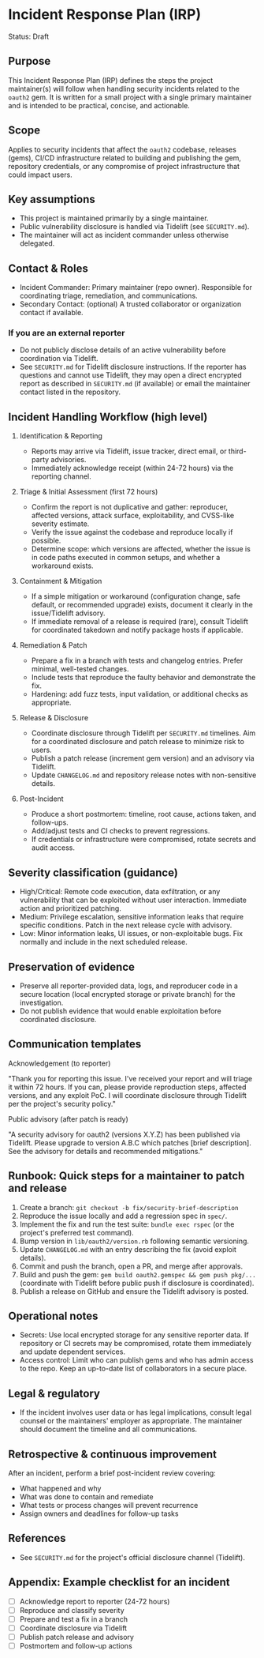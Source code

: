 # Incident Response Plan (IRP)

Status: Draft

## Purpose

This Incident Response Plan (IRP) defines the steps the project maintainer(s) will follow when handling security incidents related to the `oauth2` gem. It is written for a small project with a single primary maintainer and is intended to be practical, concise, and actionable.

## Scope

Applies to security incidents that affect the `oauth2` codebase, releases (gems), CI/CD infrastructure related to building and publishing the gem, repository credentials, or any compromise of project infrastructure that could impact users.

## Key assumptions
- This project is maintained primarily by a single maintainer.
- Public vulnerability disclosure is handled via Tidelift (see `SECURITY.md`).
- The maintainer will act as incident commander unless otherwise delegated.

## Contact & Roles

- Incident Commander: Primary maintainer (repo owner). Responsible for coordinating triage, remediation, and communications.
- Secondary Contact: (optional) A trusted collaborator or organization contact if available.

### If you are an external reporter
- Do not publicly disclose details of an active vulnerability before coordination via Tidelift.
- See `SECURITY.md` for Tidelift disclosure instructions. If the reporter has questions and cannot use Tidelift, they may open a direct encrypted report as described in `SECURITY.md` (if available) or email the maintainer contact listed in the repository.

## Incident Handling Workflow (high level)
1. Identification & Reporting
   - Reports may arrive via Tidelift, issue tracker, direct email, or third-party advisories.
   - Immediately acknowledge receipt (within 24-72 hours) via the reporting channel.

2. Triage & Initial Assessment (first 72 hours)
   - Confirm the report is not duplicative and gather: reproducer, affected versions, attack surface, exploitability, and CVSS-like severity estimate.
   - Verify the issue against the codebase and reproduce locally if possible.
   - Determine scope: which versions are affected, whether the issue is in code paths executed in common setups, and whether a workaround exists.

3. Containment & Mitigation
   - If a simple mitigation or workaround (configuration change, safe default, or recommended upgrade) exists, document it clearly in the issue/Tidelift advisory.
   - If immediate removal of a release is required (rare), consult Tidelift for coordinated takedown and notify package hosts if applicable.

4. Remediation & Patch
   - Prepare a fix in a branch with tests and changelog entries. Prefer minimal, well-tested changes.
   - Include tests that reproduce the faulty behavior and demonstrate the fix.
   - Hardening: add fuzz tests, input validation, or additional checks as appropriate.

5. Release & Disclosure
   - Coordinate disclosure through Tidelift per `SECURITY.md` timelines. Aim for a coordinated disclosure and patch release to minimize risk to users.
   - Publish a patch release (increment gem version) and an advisory via Tidelift.
   - Update `CHANGELOG.md` and repository release notes with non-sensitive details.

6. Post-Incident
   - Produce a short postmortem: timeline, root cause, actions taken, and follow-ups.
   - Add/adjust tests and CI checks to prevent regressions.
   - If credentials or infrastructure were compromised, rotate secrets and audit access.

## Severity classification (guidance)
- High/Critical: Remote code execution, data exfiltration, or any vulnerability that can be exploited without user interaction. Immediate action and prioritized patching.
- Medium: Privilege escalation, sensitive information leaks that require specific conditions. Patch in the next release cycle with advisory.
- Low: Minor information leaks, UI issues, or non-exploitable bugs. Fix normally and include in the next scheduled release.

## Preservation of evidence
- Preserve all reporter-provided data, logs, and reproducer code in a secure location (local encrypted storage or private branch) for the investigation.
- Do not publish evidence that would enable exploitation before coordinated disclosure.

## Communication templates
Acknowledgement (to reporter)

"Thank you for reporting this issue. I've received your report and will triage it within 72 hours. If you can, please provide reproduction steps, affected versions, and any exploit PoC. I will coordinate disclosure through Tidelift per the project's security policy."

Public advisory (after patch is ready)

"A security advisory for oauth2 (versions X.Y.Z) has been published via Tidelift. Please upgrade to version A.B.C which patches [brief description]. See the advisory for details and recommended mitigations."

## Runbook: Quick steps for a maintainer to patch and release
1. Create a branch: `git checkout -b fix/security-brief-description`
2. Reproduce the issue locally and add a regression spec in `spec/`.
3. Implement the fix and run the test suite: `bundle exec rspec` (or the project's preferred test command).
4. Bump version in `lib/oauth2/version.rb` following semantic versioning.
5. Update `CHANGELOG.md` with an entry describing the fix (avoid exploit details).
6. Commit and push the branch, open a PR, and merge after approvals.
7. Build and push the gem: `gem build oauth2.gemspec && gem push pkg/...` (coordinate with Tidelift before public push if disclosure is coordinated).
8. Publish a release on GitHub and ensure the Tidelift advisory is posted.

## Operational notes
- Secrets: Use local encrypted storage for any sensitive reporter data. If repository or CI secrets may be compromised, rotate them immediately and update dependent services.
- Access control: Limit who can publish gems and who has admin access to the repo. Keep an up-to-date list of collaborators in a secure place.

## Legal & regulatory
- If the incident involves user data or has legal implications, consult legal counsel or the maintainers' employer as appropriate. The maintainer should document the timeline and all communications.

## Retrospective & continuous improvement
After an incident, perform a brief post-incident review covering:
- What happened and why
- What was done to contain and remediate
- What tests or process changes will prevent recurrence
- Assign owners and deadlines for follow-up tasks

## References
- See `SECURITY.md` for the project's official disclosure channel (Tidelift).

## Appendix: Example checklist for an incident
- [ ] Acknowledge report to reporter (24-72 hours)
- [ ] Reproduce and classify severity
- [ ] Prepare and test a fix in a branch
- [ ] Coordinate disclosure via Tidelift
- [ ] Publish patch release and advisory
- [ ] Postmortem and follow-up actions
